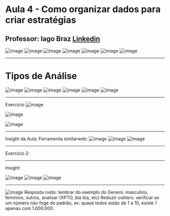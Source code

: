 # Aula 4 - Como organizar dados para criar estratégias
## Professor: Iago Braz [Linkedin](https://www.linkedin.com/in/iagobraz/)

![image](https://github.com/gvms23/pos-graduacao-bi-analytics/assets/24459642/4e438a26-52d8-4bc5-9fa0-4c5857edaea7)
![image](https://github.com/gvms23/pos-graduacao-bi-analytics/assets/24459642/ff2909fe-e4bf-447f-b884-6d5c3207a39a)
![image](https://github.com/gvms23/pos-graduacao-bi-analytics/assets/24459642/6f92036c-5bf9-4845-9fc9-5e9d8c7393f6)
![image](https://github.com/gvms23/pos-graduacao-bi-analytics/assets/24459642/d573cc5c-f5ef-40aa-b3ed-0bfc78c1c071)
![image](https://github.com/gvms23/pos-graduacao-bi-analytics/assets/24459642/b8428d5d-0e54-43cd-abff-5ac9f5bb5ff4)
![image](https://github.com/gvms23/pos-graduacao-bi-analytics/assets/24459642/f7ec7f55-ccbb-4d58-ab9d-d15f65003285)
![image](https://github.com/gvms23/pos-graduacao-bi-analytics/assets/24459642/ea690073-344f-45f2-a46a-9084ebba9ddb)

_______________________
# Tipos de Análise

![image](https://github.com/gvms23/pos-graduacao-bi-analytics/assets/24459642/da7f5f8d-43c8-489e-b8e3-8fded375cf3d)
![image](https://github.com/gvms23/pos-graduacao-bi-analytics/assets/24459642/77088c82-2f78-431c-abcf-65c292aeab6f)
![image](https://github.com/gvms23/pos-graduacao-bi-analytics/assets/24459642/5c7cd0cf-570d-4c02-8700-16d951861567)
![image](https://github.com/gvms23/pos-graduacao-bi-analytics/assets/24459642/f55dd135-9a49-4e32-83d1-145284d731e1)
![image](https://github.com/gvms23/pos-graduacao-bi-analytics/assets/24459642/9341d803-ad05-4511-9b34-7aca4d594f4a)
![image](https://github.com/gvms23/pos-graduacao-bi-analytics/assets/24459642/723b65c6-6743-4a29-968d-ae404ba2fffa)


_____________________

Exercício
![image](https://github.com/gvms23/pos-graduacao-bi-analytics/assets/24459642/a2d73702-d3a8-4947-90cf-d1a68aa653eb)

![image](https://github.com/gvms23/pos-graduacao-bi-analytics/assets/24459642/f0230ab0-bcee-4628-8bd6-5394d0ba8a86)

![image](https://github.com/gvms23/pos-graduacao-bi-analytics/assets/24459642/7cf05b14-04ea-4610-a212-dc2403acfce3)


____________________
Insight da Aula:
Ferramenta similarweb:
![image](https://github.com/gvms23/pos-graduacao-bi-analytics/assets/24459642/4120034d-2e15-40b1-b99e-64fff1229f1a)
![image](https://github.com/gvms23/pos-graduacao-bi-analytics/assets/24459642/6b510362-1b60-452a-96a9-08aff68b36af)
![image](https://github.com/gvms23/pos-graduacao-bi-analytics/assets/24459642/efd8f58d-7260-4c49-bfcf-935d8cc19005)


____________________
Exercicio 2:

____________________
Insight:

![image](https://github.com/gvms23/pos-graduacao-bi-analytics/assets/24459642/207e313d-f997-487a-82b8-92fa28b2b694)
![image](https://github.com/gvms23/pos-graduacao-bi-analytics/assets/24459642/19202dc5-c33a-4bd2-86d7-086d916e243f)
![image](https://github.com/gvms23/pos-graduacao-bi-analytics/assets/24459642/362b7e3e-c50e-4722-bd54-7599a71ed3a7)


____________________

![image](https://github.com/gvms23/pos-graduacao-bi-analytics/assets/24459642/adacb8ed-8100-41de-9c16-9d66f5815f18)
Resposta ruído: lembrar do exemplo do Genero: masculino, feminino, outros, analisar (XPTO, bla bla, etc)
Reduzir outliers: verificar se um número não foge do padrão, ex: quase todos estão de 1 a 10, existe 1 apenas com 1.000.000.

